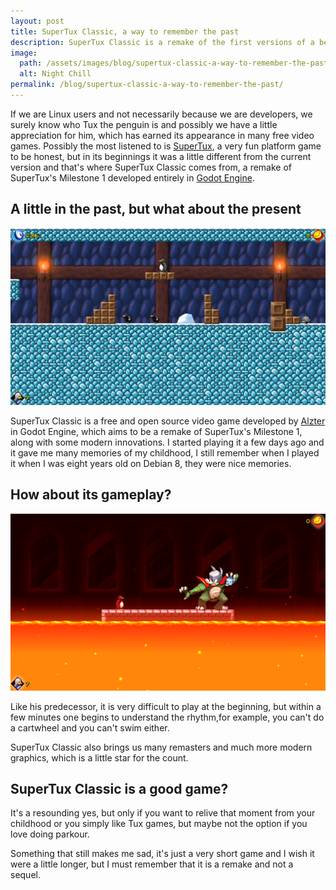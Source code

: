 ```yaml
---
layout: post
title: SuperTux Classic, a way to remember the past
description: SuperTux Classic is a remake of the first versions of a beloved game, which makes it very interesting.
image:
  path: /assets/images/blog/supertux-classic-a-way-to-remember-the-past/night-chill.png
  alt: Night Chill
permalink: /blog/supertux-classic-a-way-to-remember-the-past/
---
```


If we are Linux users and not necessarily because we are developers, we surely
know who Tux the penguin is and possibly we have a little appreciation for him,
which has earned its appearance in many free video games. Possibly the most
listened to is [SuperTux](https://www.supertux.org/), a very fun platform game
to be honest, but in its beginnings it was a little different from the current
version and that's where SuperTux Classic comes from, a remake of SuperTux's
Milestone 1 developed entirely in [Godot Engine](https://godotengine.org/).

## A little in the past, but what about the present

![Miyamoto Monument](/assets/images/blog/supertux-classic-a-way-to-remember-the-past/miyamoto-monument.png)

SuperTux Classic is a free and open source video game developed by
[Alzter](https://github.com/Alzter) in Godot Engine, which aims to be a remake
of SuperTux's Milestone 1, along with some modern innovations. I started
playing it a few days ago and it gave me many memories of my childhood, I still
remember when I played it when I was eight years old on Debian 8, they were
nice memories.

## How about its gameplay?

![The Mighty Nolok](/assets/images/blog/supertux-classic-a-way-to-remember-the-past/the-mighty-nolok.png)

Like his predecessor, it is very difficult to play at the beginning, but within
a few minutes one begins to understand the rhythm,for example, you can't do a
cartwheel and you can't swim either.

SuperTux Classic also brings us many remasters and much more modern graphics,
which is a little star for the count.

## SuperTux Classic is a good game?

It's a resounding yes, but only if you want to relive that moment from your
childhood or you simply like Tux games, but maybe not the option if you love
doing parkour.

Something that still makes me sad, it's just a very short game and I wish it
were a little longer, but I must remember that it is a remake and not a sequel.
